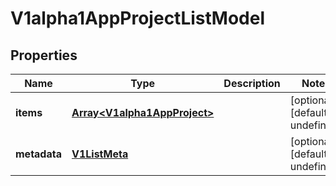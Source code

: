 # V1alpha1AppProjectListModel

## Properties

Name | Type | Description | Notes
------------ | ------------- | ------------- | -------------
**items** | [**Array&lt;V1alpha1AppProject&gt;**](V1alpha1AppProject.md) |  | [optional] [default to undefined]
**metadata** | [**V1ListMeta**](V1ListMeta.md) |  | [optional] [default to undefined]


